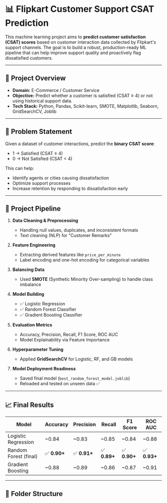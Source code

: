 # 📊 Flipkart Customer Support CSAT Prediction

This machine learning project aims to **predict customer satisfaction (CSAT) scores** based on customer interaction data collected by Flipkart's support channels. The goal is to build a robust, production-ready ML pipeline that can help improve support quality and proactively flag dissatisfied customers.

---

## 🚀 Project Overview

- **Domain:** E-Commerce / Customer Service
- **Objective:** Predict whether a customer is satisfied (CSAT ≥ 4) or not using historical support data.
- **Tech Stack:** Python, Pandas, Scikit-learn, SMOTE, Matplotlib, Seaborn, GridSearchCV, Joblib

---

## 🧠 Problem Statement

Given a dataset of customer interactions, predict the **binary CSAT score**:
- 1 → Satisfied (CSAT ≥ 4)
- 0 → Not Satisfied (CSAT < 4)

This can help:
- Identify agents or cities causing dissatisfaction
- Optimize support processes
- Increase retention by responding to dissatisfaction early

---

## 🧱 Project Pipeline

1. **Data Cleaning & Preprocessing**
   - Handling null values, duplicates, and inconsistent formats
   - Text cleaning (NLP) for "Customer Remarks"

2. **Feature Engineering**
   - Extracting derived features like `price_per_minute`
   - Label encoding and one-hot encoding for categorical variables

3. **Balancing Data**
   - Used **SMOTE** (Synthetic Minority Over-sampling) to handle class imbalance

4. **Model Building**
   - ✅ Logistic Regression
   - ✅ Random Forest Classifier
   - ✅ Gradient Boosting Classifier

5. **Evaluation Metrics**
   - Accuracy, Precision, Recall, F1 Score, ROC AUC
   - Model Explainability via Feature Importance

6. **Hyperparameter Tuning**
   - Applied **GridSearchCV** for Logistic, RF, and GB models

7. **Model Deployment Readiness**
   - Saved final model (`best_random_forest_model.joblib`)
   - Reloaded and tested on unseen data ✅

---

## 📈 Final Results

| Model                | Accuracy | Precision | Recall | F1 Score | ROC AUC |
|---------------------|----------|-----------|--------|----------|----------|
| Logistic Regression | ~0.84    | ~0.83     | ~0.85  | ~0.84    | ~0.88    |
| Random Forest (final) | ✅ **0.90+** | ✅ **0.91+** | ✅ **0.89+** | ✅ **0.90+** | ✅ **0.93+** |
| Gradient Boosting   | ~0.88    | ~0.89     | ~0.86  | ~0.87    | ~0.91    |

---

## 📁 Folder Structure

